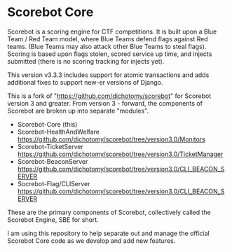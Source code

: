 # Scorebot Core

Scorebot is a scoring engine for CTF competitions.
It is built upon a Blue Team / Red Team model, where Blue Teams defend flags against Red teams. (Blue Teams may also attack other Blue Teams to steal flags).
Scoring is based upon flags stolen, scored service up time, and injects submitted (there is no scoring tracking for injects yet).

This version v3.3.3 includes support for atomic transactions and adds additional fixes to support new-er versions of
Django.

This is a fork of "https://github.com/dichotomy/scorebot" for Scorebot version 3 and greater.
From version 3 - forward, the components of Scorebot are broken up into separate "modules".

- Scorebot-Core  (this)
- Scorebot-HealthAndWelfare https://github.com/dichotomy/scorebot/tree/version3.0/Monitors
- Scorebot-TicketServer https://github.com/dichotomy/scorebot/tree/version3.0/TicketManager
- Scorebot-BeaconServer https://github.com/dichotomy/scorebot/tree/version3.0/CLI_BEACON_SERVER
- Socrebot-Flag/CLIServer https://github.com/dichotomy/scorebot/tree/version3.0/CLI_BEACON_SERVER

These are the primary components of Scorebot, collectively called the Scorebot Engine, SBE for short.

I am using this repository to help separate out and manage the official Scorebot Core code as we develop and add new features.
